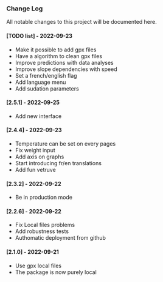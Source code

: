 ### Change Log
All notable changes to this project will be documented here. 

#### [TODO list] - 2022-09-23
 
- Make it possible to add gpx files
- Have a algorithm to clean gpx files
- Improve predictions with data analyses
- Improve slope dependencies with speed
- Set a french/english flag
- Add language menu
- Add sudation parameters

#### [2.5.1] - 2022-09-25

- Add new interface

#### [2.4.4] - 2022-09-23

- Temperature can be set on every pages
- Fix weight input
- Add axis on graphs
- Start introducing fr/en translations
- Add fun vetruve

#### [2.3.2] - 2022-09-22

- Be in production mode

#### [2.2.6] - 2022-09-22
 
- Fix Local files problems
- Add robustness tests
- Authomatic deployment from github

#### [2.1.0] - 2022-09-21
  
- Use gpx local files
- The package is now purely local
 